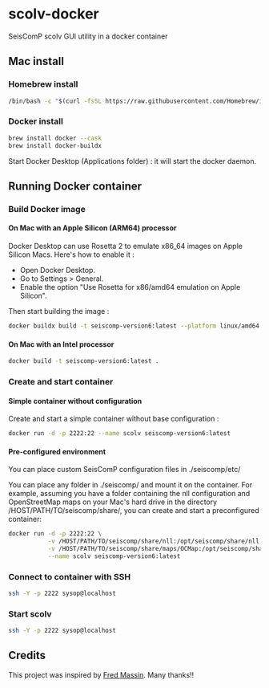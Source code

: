 # scolv-docker
SeisComP scolv GUI utility in a docker container

## Mac install

### Homebrew install

```bash
/bin/bash -c "$(curl -fsSL https://raw.githubusercontent.com/Homebrew/install/HEAD/install.sh)"
```

### Docker install

```bash
brew install docker --cask
brew install docker-buildx
```

Start Docker Desktop (Applications folder) : it will start the docker daemon.

## Running Docker container

### Build Docker image

#### On Mac with an Apple Silicon (ARM64) processor

Docker Desktop can use Rosetta 2 to emulate x86_64 images on Apple Silicon Macs. Here's how to enable it :

- Open Docker Desktop.
- Go to Settings > General.
- Enable the option "Use Rosetta for x86/amd64 emulation on Apple Silicon".

Then start building the image :

```bash
docker buildx build -t seiscomp-version6:latest --platform linux/amd64 .
```

#### On Mac with an Intel processor

```bash
docker build -t seiscomp-version6:latest .
```

### Create and start container

#### Simple container without configuration

Create and start a simple container without base configuration :

```bash
docker run -d -p 2222:22 --name scolv seiscomp-version6:latest          
```

#### Pre-configured environment

You can place custom SeisComP configuration files in ./seiscomp/etc/

You can place any folder in ./seiscomp/ and mount it on the container. For example, assuming you have a folder containing the nll configuration and OpenStreetMap maps on your Mac's hard drive in the directory /HOST/PATH/TO/seiscomp/share/, you can create and start a preconfigured container:

```bash
docker run -d -p 2222:22 \
           -v /HOST/PATH/TO/seiscomp/share/nll:/opt/seiscomp/share/nll \
           -v /HOST/PATH/TO/seiscomp/share/maps/OCMap:/opt/seiscomp/share/maps/OCMap \
           --name scolv seiscomp-version6:latest
```

### Connect to container with SSH

```bash
ssh -Y -p 2222 sysop@localhost
```
### Start scolv

```bash
ssh -Y -p 2222 sysop@localhost
```

## Credits

This project was inspired by [Fred Massin](https://github.com/FMassin). Many thanks!!

